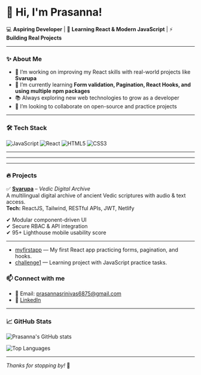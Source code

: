 # 👋 Hi, I'm Prasanna!

💻 **Aspiring Developer** | 🌱 **Learning React & Modern JavaScript** | ⚡ **Building Real Projects**

---

### ✨ About Me
- 🔭 I’m working on improving my React skills with real-world projects like **Svarupa**
- 🌱 I’m currently learning **Form validation, Pagination, React Hooks, and using multiple npm packages**
- 📚 Always exploring new web technologies to grow as a developer
- 🤝 I’m looking to collaborate on open-source and practice projects

---

### 🛠️ Tech Stack
![JavaScript](https://img.shields.io/badge/-JavaScript-yellow?logo=javascript)
![React](https://img.shields.io/badge/-React-61DAFB?logo=react)
![HTML5](https://img.shields.io/badge/-HTML5-E34F26?logo=html5)
![CSS3](https://img.shields.io/badge/-CSS3-1572B6?logo=css3)

---
---

---

### 🔥 Projects

✅ **[Svarupa](https://svarupa.org/)** – *Vedic Digital Archive*  
A multilingual digital archive of ancient Vedic scriptures with audio & text access.  
**Tech:** ReactJS, Tailwind, RESTful APIs, JWT, Netlify

✔ Modular component-driven UI  
✔ Secure RBAC & API integration  
✔ 95+ Lighthouse mobile usability score

---

- [myfirstapp](https://github.com/praannasriniva4/myfirstapp) — My first React app practicing forms, pagination, and hooks.
- [challenge1](https://github.com/praannasriniva4/challenge1) — Learning project with JavaScript practice tasks.



### 📫 Connect with me
- 📧 Email: prasannasrinivas6875@gmail.com
- 💼 [LinkedIn](https://www.linkedin.com/in/prasanna-sanaboina-03a139219/)

---

### 📈 GitHub Stats
![Prasanna's GitHub stats](https://github-readme-stats.vercel.app/api?username=praannasriniva4&show_icons=true&theme=radical)

![Top Languages](https://github-readme-stats.vercel.app/api/top-langs/?username=praannasriniva4&layout=compact&theme=radical)

---

_Thanks for stopping by!_ 🌟


<!--
**praannasriniva4/praannasriniva4** is a ✨ _special_ ✨ repository because its `README.md` (this file) appears on your GitHub profile.

Here are some ideas to get you started:

- 🔭 I’m currently working on ...
- 🌱 I’m currently learning ...
- 👯 I’m looking to collaborate on ...
- 🤔 I’m looking for help with ...
- 💬 Ask me about ...
- 📫 How to reach me: ...
- 😄 Pronouns: ...
- ⚡ Fun fact: ...
-->
